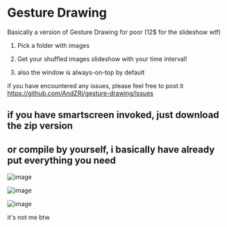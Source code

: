 # Gesture Drawing
Basically a version of Gesture Drawing for poor (12$ for the slideshow wtf)

1. Pick a folder with images

2. Get your shuffled images slideshow with your time interval!

3. also the window is always-on-top by default

if you have encountered any issues, please feel free to post it https://github.com/AndZRi/gesture-drawing/issues

## if you have smartscreen invoked, just download the zip version
## or compile by yourself, i basically have already put everything you need


![image](https://github.com/user-attachments/assets/a059c483-01a6-4f48-87ea-7bb7b4ceba75)

![image](https://github.com/user-attachments/assets/c933a97e-50b9-4c7f-9084-29a7f6c30335)

![image](https://github.com/user-attachments/assets/df232b6d-272d-4c84-b404-f7f5415c6aa4)

it's not me btw
